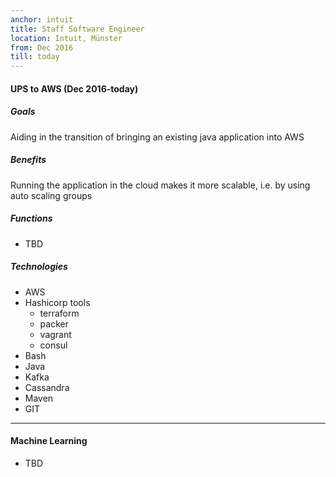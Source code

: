 ```yaml
---
anchor: intuit
title: Staff Software Engineer
location: Intuit, Münster
from: Dec 2016
till: today
---
```


#### UPS to AWS (Dec 2016-today)

##### Goals
Aiding in the transition of bringing an existing java application into AWS

##### Benefits
Running the application in the cloud makes it more scalable, i.e. by using
auto scaling groups

##### Functions
* TBD

##### Technologies
* AWS
* Hashicorp tools
  * terraform
  * packer
  * vagrant
  * consul
* Bash
* Java
* Kafka
* Cassandra
* Maven
* GIT

***


#### Machine Learning
* TBD
